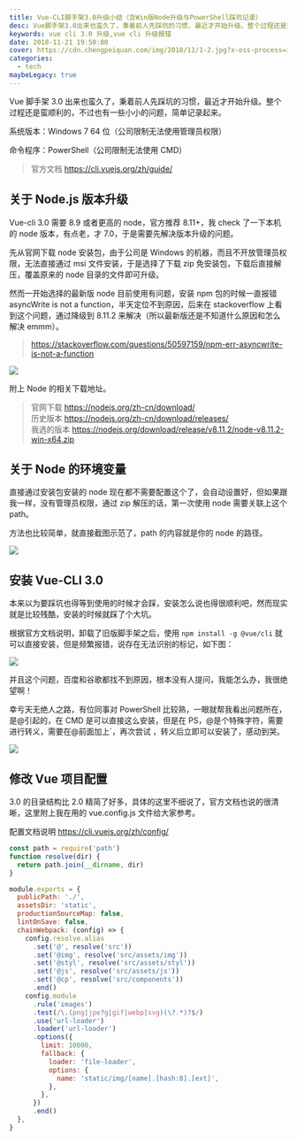 ```yaml
---
title: Vue-CLI脚手架3.0升级小结（含Win版Node升级与PowerShell踩坑记录）
desc: Vue脚手架3.0出来也蛮久了，秉着前人先踩坑的习惯，最近才开始升级。整个过程还是蛮顺利的，不过也有一些小小的问题，简单记录起来。
keywords: vue cli 3.0 升级,vue cli 升级报错
date: 2018-11-21 19:50:00
cover: https://cdn.chengpeiquan.com/img/2018/11/1-2.jpg?x-oss-process=image/interlace,1
categories:
  - tech
maybeLegacy: true
---
```


Vue 脚手架 3.0 出来也蛮久了，秉着前人先踩坑的习惯，最近才开始升级。整个过程还是蛮顺利的，不过也有一些小小的问题，简单记录起来。

系统版本：Windows 7 64 位（公司限制无法使用管理员权限）

命令程序：PowerShell（公司限制无法使用 CMD）

> 官方文档 https://cli.vuejs.org/zh/guide/

## 关于 Node.js 版本升级

Vue-cli 3.0 需要 8.9 或者更高的 node，官方推荐 8.11+，我 check 了一下本机的 node 版本，有点老，才 7.0，于是需要先解决版本升级的问题。

先从官网下载 node 安装包，由于公司是 Windows 的机器，而且不开放管理员权限，无法直接通过 msi 文件安装，于是选择了下载 zip 免安装包，下载后直接解压，覆盖原来的 node 目录的文件即可升级。

然而一开始选择的最新版 node 目前使用有问题，安装 npm 包的时候一直报错 asyncWrite is not a function，半天定位不到原因，后来在 stackoverflow 上看到这个问题，通过降级到 8.11.2 来解决（所以最新版还是不知道什么原因和怎么解决 emmm）。

> https://stackoverflow.com/questions/50597159/npm-err-asyncwrite-is-not-a-function

![](https://cdn.chengpeiquan.com/img/2018/11/1.jpg?x-oss-process=image/interlace,1)

附上 Node 的相关下载地址。

> 官网下载 https://nodejs.org/zh-cn/download/<br>历史版本 https://nodejs.org/zh-cn/download/releases/<br>我选的版本 https://nodejs.org/download/release/v8.11.2/node-v8.11.2-win-x64.zip

## 关于 Node 的环境变量

直接通过安装包安装的 node 现在都不需要配置这个了，会自动设置好，但如果跟我一样，没有管理员权限，通过 zip 解压的话，第一次使用 node 需要关联上这个 path。

方法也比较简单，就直接截图示范了，path 的内容就是你的 node 的路径。

![](https://cdn.chengpeiquan.com/img/2018/11/2.jpg?x-oss-process=image/interlace,1)

## 安装 Vue-CLI 3.0

本来以为要踩坑也得等到使用的时候才会踩，安装怎么说也得很顺利吧，然而现实就是比较残酷，安装的时候就踩了个大坑。

根据官方文档说明，卸载了旧版脚手架之后，使用 `npm install -g @vue/cli` 就可以直接安装，但是频繁报错，说存在无法识别的标记，如下图：

![](https://cdn.chengpeiquan.com/img/2018/11/3.jpg?x-oss-process=image/interlace,1)

并且这个问题，百度和谷歌都找不到原因，根本没有人提问，我能怎么办，我很绝望啊！

幸亏天无绝人之路，有位同事对 PowerShell 比较熟，一眼就帮我看出问题所在，是@引起的，在 CMD 是可以直接这么安装，但是在 PS，@是个特殊字符，需要进行转义，需要在@前面加上\`，再次尝试 ，转义后立即可以安装了，感动到哭。

![](https://cdn.chengpeiquan.com/img/2018/11/4.jpg?x-oss-process=image/interlace,1)

## 修改 Vue 项目配置

3.0 的目录结构比 2.0 精简了好多，具体的这里不细说了，官方文档也说的很清晰，这里附上我在用的 vue.config.js 文件给大家参考。

配置文档说明 https://cli.vuejs.org/zh/config/

```javascript
const path = require('path')
function resolve(dir) {
  return path.join(__dirname, dir)
}

module.exports = {
  publicPath: './',
  assetsDir: 'static',
  productionSourceMap: false,
  lintOnSave: false,
  chainWebpack: (config) => {
    config.resolve.alias
      .set('@', resolve('src'))
      .set('@img', resolve('src/assets/img'))
      .set('@styl', resolve('src/assets/styl'))
      .set('@js', resolve('src/assets/js'))
      .set('@cp', resolve('src/components'))
      .end()
    config.module
      .rule('images')
      .test(/\.(png|jpe?g|gif|webp|svg)(\?.*)?$/)
      .use('url-loader')
      .loader('url-loader')
      .options({
        limit: 10000,
        fallback: {
          loader: 'file-loader',
          options: {
            name: 'static/img/[name].[hash:8].[ext]',
          },
        },
      })
      .end()
  },
}
```
